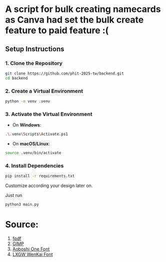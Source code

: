 # A script for bulk creating namecards as Canva had set the bulk create feature to paid feature :(

## Setup Instructions

### 1. Clone the Repository

```zsh
git clone https://github.com/phit-2025-tw/backend.git
cd backend
```

### 2. Create a Virtual Environment

```zsh
python -m venv .venv
```

### 3. Activate the Virtual Environment

- On **Windows**:
```bash
.\.venv\Scripts\Activate.ps1
```
- On **macOS/Linux**:
```zsh
source .venv/bin/activate
```

### 4. Install Dependencies
```zsh
pip install -r requirements.txt
```

Customize according your design later on.

Just run
```zsh
python3 main.py
```

# Source:
1. [fpdf](https://github.com/reingart/pyfpdf)
2. [GIMP](https://www.gimp.org/)
3. [Aoboshi One Font](https://github.com/matsuba723/Aoboshi)
4. [LXGW WenKai Font](https://github.com/lxgw/LxgwWenkaiTC)
